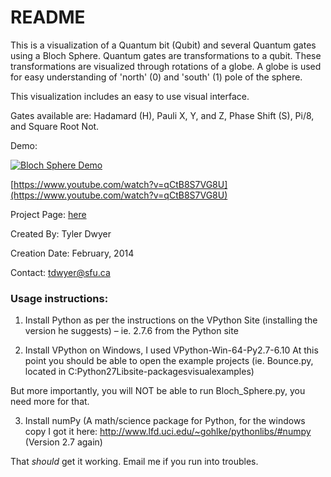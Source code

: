 # README #

This is a visualization of a Quantum bit (Qubit) and several Quantum gates using a Bloch Sphere. Quantum gates are transformations to a qubit. These transformations are visualized through rotations of a globe. A globe is used for easy understanding of 'north' (0) and 'south' (1) pole of the sphere. 

This visualization includes an easy to use visual interface. 

Gates available are: Hadamard (H), Pauli X, Y, and Z, Phase Shift (S), Pi/8, and Square Root Not.

Demo: 

[![Bloch Sphere Demo](http://img.youtube.com/vi/qCtB8S7VG8U/0.jpg)](http://www.youtube.com/watch?v=qCtB8S7VG8U)

[https://www.youtube.com/watch?v=qCtB8S7VG8U](https://www.youtube.com/watch?v=qCtB8S7VG8U)

Project Page: [here](https://tqdlab.wordpress.com/portfolio/phd-research-project-quantum-gate-and-qubit-visualization-using-a-bloch-sphere/) 

Created By: Tyler Dwyer

Creation Date: February, 2014

Contact: tdwyer@sfu.ca


### Usage instructions: ###

1) Install Python as per the instructions on the VPython Site (installing the version he suggests) – ie. 2.7.6 from the Python site

2) Install VPython on Windows, I used VPython-Win-64-Py2.7-6.10
At this point you should be able to open the example projects (ie. Bounce.py, located in C:Python27Libsite-packagesvisualexamples)

But more importantly, you will NOT be able to run Bloch_Sphere.py, you need more for that.

3) Install numPy (A math/science package for Python, for the windows copy I got it here: http://www.lfd.uci.edu/~gohlke/pythonlibs/#numpy (Version 2.7 again)

That *should* get it working. Email me if you run into troubles.